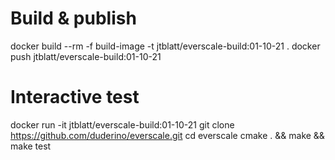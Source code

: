 # Build & publish

docker build --rm -f build-image -t jtblatt/everscale-build:01-10-21 .
docker push jtblatt/everscale-build:01-10-21

# Interactive test

docker run -it jtblatt/everscale-build:01-10-21
git clone https://github.com/duderino/everscale.git
cd everscale
cmake . && make && make test

